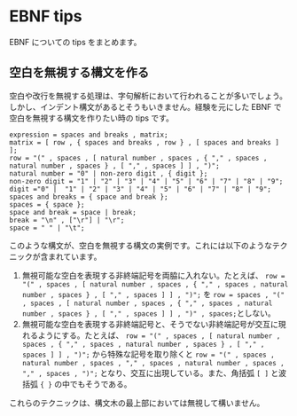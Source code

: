 # EBNF tips

EBNF についての tips をまとめます。

## 空白を無視する構文を作る

空白や改行を無視する処理は、字句解析において行われることが多いでしょう。しかし、インデント構文があるとそうもいきません。経験を元にした EBNF で空白を無視する構文を作りたい時の tips です。

```ebnf
expression = spaces and breaks , matrix;
matrix = [ row , { spaces and breaks , row } , [ spaces and breaks ] ];
row = "(" , spaces , [ natural number , spaces , { "," , spaces , natural number , spaces } , [ "," , spaces ] ] , ")";
natural number = "0" | non-zero digit , { digit };
non-zero digit = "1" | "2" | "3" | "4" | "5" | "6" | "7" | "8" | "9";
digit ="0" |  "1" | "2" | "3" | "4" | "5" | "6" | "7" | "8" | "9";
spaces and breaks = { space and break };
spaces = { space };
space and break = space | break;
break = "\n" , ["\r"] | "\r";
space = " " | "\t";
```

このような構文が、空白を無視する構文の実例です。これには以下のようなテクニックが含まれています。

1. 無視可能な空白を表現する非終端記号を両脇に入れない。たとえば、 `row = "(" , spaces , [ natural number , spaces , { "," , spaces , natural number , spaces } , [ "," , spaces ] ] , ")";` を `row = spaces , "(" , spaces , [ natural number , spaces , { "," , spaces , natural number , spaces } , [ "," , spaces ] ] , ")" , spaces;`としない。
2. 無視可能な空白を表現する非終端記号と、そうでない非終端記号が交互に現れるようにする。たとえば、 `row = "(" , spaces , [ natural number , spaces , { "," , spaces , natural number , spaces } , [ "," , spaces ] ] , ")";` から特殊な記号を取り除くと `row = "(" , spaces , natural number , spaces , "," , spaces , natural number , spaces , "," , spaces , ")";` となり、交互に出現している。また、角括弧 `[ ]` と波括弧 `{ }` の中でもそうである。

これらのテクニックは、構文木の最上部においては無視して構いません。
